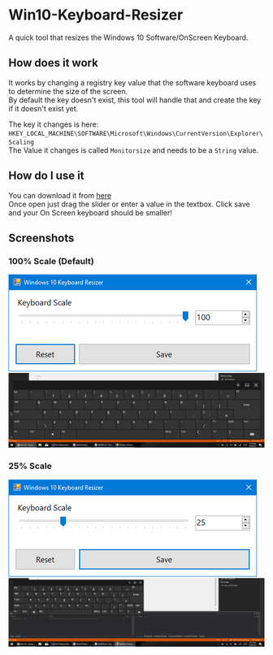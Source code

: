 # Win10-Keyboard-Resizer
A quick tool that resizes the Windows 10 Software/OnScreen Keyboard.  

## How does it work
It works by changing a registry key value that the software keyboard uses to determine the size of the screen.  
By default the key doesn't exist, this tool will handle that and create the key if it doesn't exist yet.  
  
	
The key it changes is here:
`HKEY_LOCAL_MACHINE\SOFTWARE\Microsoft\Windows\CurrentVersion\Explorer\Scaling`  
The Value it changes is called `Monitorsize` and needs to be a `String` value.  
  
## How do I use it  
You can download it from [here](https://github.com/mikeee324/Win10-Keyboard-Resizer/releases)  
Once open just drag the slider or enter a value in the textbox. Click save and your On Screen keyboard should be smaller!
  
## Screenshots  
### 100% Scale (Default)
![App Screenshot 1](/docs/images/app1.PNG?raw=true "App Screenshot 1")  
![Keyboard Screenshot 1](/docs/images/keyboard1.PNG?raw=true "Keyboard Screenshot 1")  
### 25% Scale  
![App Screenshot 2](/docs/images/app2.PNG?raw=true "App Screenshot 2")  
![Keyboard Screenshot 2](/docs/images/keyboard2.PNG?raw=true "Keyboard Screenshot 2")
